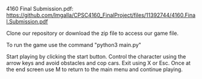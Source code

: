 
4160 Final Submission.pdf: https://github.com/lmgalla/CPSC4160_FinalProject/files/11392744/4160.Final.Submission.pdf

Clone our repository or download the zip file to access our game file. 

To run the game use the command "python3 main.py"

Start playing by clicking the start button. Control the character using the arrow keys and avoid obstacles and cop cars. Exit using X or Esc. Once at the end screen use M to return to the main menu and continue playing. 
